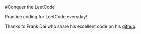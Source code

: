 #Conquer the LeetCode


Practice coding for LeetCode everyday!

Thanks to Frank Dai who share his excellent code on his [github](https://github.com/soulmachine/leetcode).